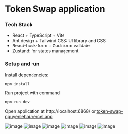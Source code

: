 
# Token Swap application

### Tech Stack
- React + TypeScript + Vite
- Ant design + Tailwind CSS: UI library and CSS
- React-hook-form + Zod: form validate
- Zustand: for states management

### Setup and run
Install dependencies:

```
npm install
```

Run project with command

```
npm run dev
```

Open application at http://localhost:6868/ or [token-swap-nguyenlehai.vercel.app](https://token-swap-nguyenlehai.vercel.app/)

![image](https://github.com/user-attachments/assets/7abf4d8c-a9f6-4f66-8912-a9bb24d02f46)
![image](https://github.com/user-attachments/assets/c122acf7-2506-4978-88e1-5cc15cc87ab0)
![image](https://github.com/user-attachments/assets/3d44fe47-c4c3-42b5-8b52-2ebc17fe92cf)
![image](https://github.com/user-attachments/assets/a4629a76-1452-4824-8a81-05751b3955f6)
![image](https://github.com/user-attachments/assets/2b286e08-acf0-454f-98d7-59a4ae703a20)
![image](https://github.com/user-attachments/assets/94485ff4-5f0f-4a3c-a3ba-f547496d6e9d)


